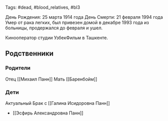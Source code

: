 Tags: #dead, #blood_relatives, #bl3

День Рождения: 25 марта 1914 года
День Смерти: 21 февраля 1994 года
Умер от рака легких, был привезен домой в декабре 1993 года из больницы, продержался до февраля и ушел.

Кинооператор студии УзбекФильм в Ташкенте.

## Родственники
### Родители
Отец [[Михаил Панн]]
Мать [[Баренбойм]]

### Дети
Актуальный Брак с [[Галина Исидоровна Панн]]
- [[Эсфирь Александровна Панн]]